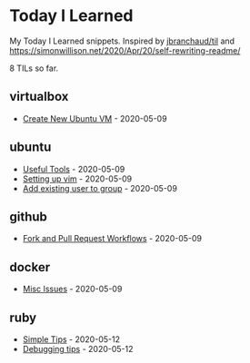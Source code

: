 
# Today I Learned

My Today I Learned snippets. Inspired by [jbranchaud/til](https://github.com/jbranchaud/til) and https://simonwillison.net/2020/Apr/20/self-rewriting-readme/

<!-- count starts -->8<!-- count ends --> TILs so far. 

<!-- index starts -->
## virtualbox

* [Create New Ubuntu VM](https://github.com/dragon12/til/blob/master/virtualbox/create-new-vm.md) - 2020-05-09

## ubuntu

* [Useful Tools](https://github.com/dragon12/til/blob/master/ubuntu/useful-tools.md) - 2020-05-09
* [Setting up vim](https://github.com/dragon12/til/blob/master/ubuntu/setting_up_vim.md) - 2020-05-09
* [Add existing user to group](https://github.com/dragon12/til/blob/master/ubuntu/add_user_to_group.md) - 2020-05-09

## github

* [Fork and Pull Request Workflows](https://github.com/dragon12/til/blob/master/github/fork_workflow.md) - 2020-05-09

## docker

* [Misc Issues](https://github.com/dragon12/til/blob/master/docker/misc_issues.md) - 2020-05-09

## ruby

* [Simple Tips](https://github.com/dragon12/til/blob/master/ruby/rake_simple_tricks.md) - 2020-05-12
* [Debugging tips](https://github.com/dragon12/til/blob/master/ruby/debugging.md) - 2020-05-12
<!-- index ends -->

